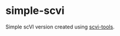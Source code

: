 # simple-scvi

Simple scVI version created using
[scvi-tools](https://www.scvi-tools.org/en/stable/). 
